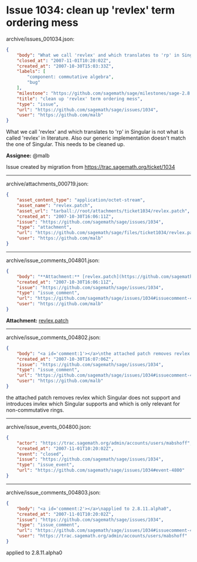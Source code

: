 # Issue 1034: clean up 'revlex' term ordering mess

archive/issues_001034.json:
```json
{
    "body": "What we call 'revlex' and which translates to 'rp' in Singular is not what is called 'revlex' in literature. Also our generic implementation doesn't match the one of Singular. This needs to be cleaned up.\n\n**Assignee:** @malb\n\nIssue created by migration from https://trac.sagemath.org/ticket/1034\n\n",
    "closed_at": "2007-11-01T10:20:02Z",
    "created_at": "2007-10-30T15:03:33Z",
    "labels": [
        "component: commutative algebra",
        "bug"
    ],
    "milestone": "https://github.com/sagemath/sage/milestones/sage-2.8.11",
    "title": "clean up 'revlex' term ordering mess",
    "type": "issue",
    "url": "https://github.com/sagemath/sage/issues/1034",
    "user": "https://github.com/malb"
}
```
What we call 'revlex' and which translates to 'rp' in Singular is not what is called 'revlex' in literature. Also our generic implementation doesn't match the one of Singular. This needs to be cleaned up.

**Assignee:** @malb

Issue created by migration from https://trac.sagemath.org/ticket/1034





---

archive/attachments_000719.json:
```json
{
    "asset_content_type": "application/octet-stream",
    "asset_name": "revlex.patch",
    "asset_url": "tarball://root/attachments/ticket1034/revlex.patch",
    "created_at": "2007-10-30T16:06:11Z",
    "issue": "https://github.com/sagemath/sage/issues/1034",
    "type": "attachment",
    "url": "https://github.com/sagemath/sage/files/ticket1034/revlex.patch",
    "user": "https://github.com/malb"
}
```



---

archive/issue_comments_004801.json:
```json
{
    "body": "**Attachment:** [revlex.patch](https://github.com/sagemath/sage/files/ticket1034/revlex.patch)",
    "created_at": "2007-10-30T16:06:11Z",
    "issue": "https://github.com/sagemath/sage/issues/1034",
    "type": "issue_comment",
    "url": "https://github.com/sagemath/sage/issues/1034#issuecomment-4801",
    "user": "https://github.com/malb"
}
```

**Attachment:** [revlex.patch](https://github.com/sagemath/sage/files/ticket1034/revlex.patch)



---

archive/issue_comments_004802.json:
```json
{
    "body": "<a id='comment:1'></a>\nthe attached patch removes revlex which Singular does not support and introduces invlex which Singular supports and which is only relevant for non-commutative rings.",
    "created_at": "2007-10-30T16:07:06Z",
    "issue": "https://github.com/sagemath/sage/issues/1034",
    "type": "issue_comment",
    "url": "https://github.com/sagemath/sage/issues/1034#issuecomment-4802",
    "user": "https://github.com/malb"
}
```

<a id='comment:1'></a>
the attached patch removes revlex which Singular does not support and introduces invlex which Singular supports and which is only relevant for non-commutative rings.



---

archive/issue_events_004800.json:
```json
{
    "actor": "https://trac.sagemath.org/admin/accounts/users/mabshoff",
    "created_at": "2007-11-01T10:20:02Z",
    "event": "closed",
    "issue": "https://github.com/sagemath/sage/issues/1034",
    "type": "issue_event",
    "url": "https://github.com/sagemath/sage/issues/1034#event-4800"
}
```



---

archive/issue_comments_004803.json:
```json
{
    "body": "<a id='comment:2'></a>\napplied to 2.8.11.alpha0",
    "created_at": "2007-11-01T10:20:02Z",
    "issue": "https://github.com/sagemath/sage/issues/1034",
    "type": "issue_comment",
    "url": "https://github.com/sagemath/sage/issues/1034#issuecomment-4803",
    "user": "https://trac.sagemath.org/admin/accounts/users/mabshoff"
}
```

<a id='comment:2'></a>
applied to 2.8.11.alpha0
